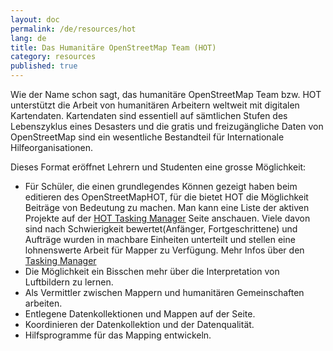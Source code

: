 ```yaml
---
layout: doc
permalink: /de/resources/hot
lang: de
title: Das Humanitäre OpenStreetMap Team (HOT)
category: resources
published: true
---
```


Wie der Name schon sagt, das humanitäre OpenStreetMap Team bzw. HOT unterstützt die Arbeit von humanitären Arbeitern weltweit mit digitalen Kartendaten. Kartendaten sind essentiell auf sämtlichen
Stufen des Lebenszyklus eines Desasters und die gratis und freizugängliche Daten von OpenStreetMap sind ein wesentliche Bestandteil für Internationale Hilfeorganisationen.

Dieses Format eröffnet Lehrern und Studenten eine grosse Möglichkeit:
- Für Schüler, die einen grundlegendes Können gezeigt haben beim editieren des OpenStreetMapHOT, für die bietet HOT die Möglichkeit Beiträge von Bedeutung zu machen. Man kann eine Liste der aktiven Projekte auf der [HOT Tasking Manager](http://tasks.hotosm.org) Seite anschauen. Viele davon sind nach Schwierigkeit bewertet(Anfänger, Fortgeschrittene) und Aufträge wurden in machbare Einheiten unterteilt und stellen eine lohnenswerte Arbeit für Mapper zu Verfügung. Mehr Infos über den [Tasking Manager](http://wiki.openstreetmap.org/wiki/OSM_Tasking_Manager)
- Die Möglichkeit ein Bisschen mehr über die Interpretation von Luftbildern zu lernen.
- Als Vermittler zwischen Mappern und humanitären Gemeinschaften arbeiten.
- Entlegene Datenkollektionen und Mappen auf der Seite.
- Koordinieren der Datenkollektion und der Datenqualität.
- Hilfsprogramme für das Mapping entwickeln.
